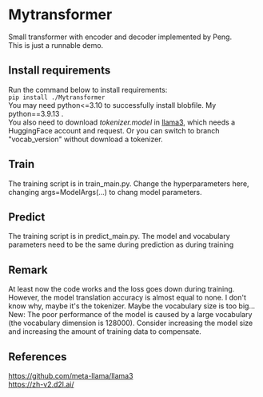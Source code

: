 # Mytransformer
Small transformer with encoder and decoder implemented by Peng.<br>
This is just a runnable demo.

## Install requirements
Run the command below to install requirements:<br>
`pip install ./Mytransformer`<br>
You may need python<=3.10 to successfully install blobfile. My python==3.9.13 .<br>
You also need to download _tokenizer.model_ in [llama3](https://huggingface.co/meta-llama), which needs a HuggingFace account and request. Or you can switch to branch "vocab_version" without download a tokenizer.  


## Train
The training script is in train_main.py. Change the hyperparameters here, changing args=ModelArgs(...) to chang model parameters.

## Predict
The training script is in predict_main.py. The model and vocabulary parameters need to be the same during prediction as during training

## Remark
At least now the code works and the loss goes down during training. However, the model translation accuracy is almost equal to none. I don't know why, maybe it's the tokenizer. Maybe the vocabulary size is too big...<br>
New: The poor performance of the model is caused by a large vocabulary (the vocabulary dimension is 128000). Consider increasing the model size and increasing the amount of training data to compensate.

## References
https://github.com/meta-llama/llama3<br>
https://zh-v2.d2l.ai/